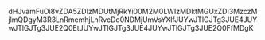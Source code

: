 dHJvamFuOi8vZDA5ZDIzMDUtMjRkYi00M2M0LWIzMDktMGUxZDI3MzczMjlmQDgyM3R3LnRmemhjLnRvcDo0NDMjUmVsYXlfJUYwJTlGJTg3JUE4JUYwJTlGJTg3JUE2Q0EtJUYwJTlGJTg3JUE4JUYwJTlGJTg3JUE2Q0FfMDgK